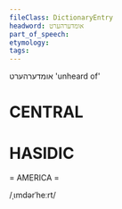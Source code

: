 ```yaml
---
fileClass: DictionaryEntry
headword: אומדערהערט
part_of_speech: 
etymology: 
tags: 
---
```

אומדערהערט
'unheard of'

CENTRAL
========

HASIDIC
=======
= AMERICA = 

/ˌɩmdərˈheːrt/